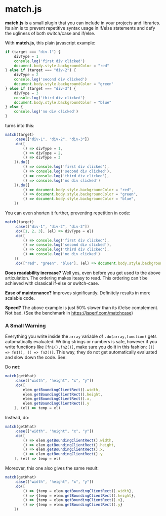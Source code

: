 # match.js
**match.js** is a small plugin that you can include in your projects and libraries. Its aim is to prevent repetitive syntax usage in if/else statements and defy the ugliness of both switch/case and if/else.

With **match.js**, this plain javascript example:
```js
if (target === "div-1") {
    divType = 1
    console.log('first div clicked')
    document.body.style.backgroundColor = "red"
} else if (target === "div-2") {
    divType = 2
    console.log('second div clicked')
    document.body.style.backgroundColor = "green"
} else if (target === "div-3") {
    divType = 3
    console.log('third div clicked')
    document.body.style.backgroundColor = "blue"
} else {
    console.log('no div clicked')
}
```
turns into this:
```js
match(target)
    .case(["div-1", "div-2", "div-3"])
    .do([
        () => divType = 1,
        () => divType = 2,
        () => divType = 3
    ]).do([
        () => console.log('first div clicked'),
        () => console.log('second div clicked'),
        () => console.log('third div clicked'),
        () => console.log('no div clicked')
    ]).do([
        () => document.body.style.backgroundColor = "red",
        () => document.body.style.backgroundColor = "green",
        () => document.body.style.backgroundColor = "blue",
    ])
```
You can even shorten it further, preventing repetition in code:
```js
match(target)
    .case(["div-1", "div-2", "div-3"])
    .do([1, 2, 3], (el) => divType = el)
    .do([
        () => console.log('first div clicked'),
        () => console.log('second div clicked'),
        () => console.log('third div clicked'),
        () => console.log('no div clicked')
    ])
    .do(["red", "green", "blue"], (el) => document.body.style.backgroundColor = el)
```

**Does readability increase?** Well yes, even before you get used to the above articulation. The ordering makes iteasy to read. This ordering can't be achieved with clsasical if-else or switch-case.

**Ease of maintenance?** Improves significantly. Definitely results in more scalable code.

**Speed?** The above example is just 50% slower than its if/else complement. Not bad. (See the benchmark in https://jsperf.com/matchcase)

### A Small Warning
Everything you write inside the `array` variable of `.do(array,function)` gets automatically evaluated. Writing strings or numbers is safe, however if you write functions like `[fn1(),fn2()]`, make sure you do it in this fashion: `[() => fn1(), () => fn2()]`. This way, they do not get automatically evaluated and slow down the code. See:

Do **not**:
```js
match(getWhat)
    .case(["width", "height", "x", "y"])
    .do([
        elem.getBoundingClientRect().width,
        elem.getBoundingClientRect().height,
        elem.getBoundingClientRect().x,
        elem.getBoundingClientRect().y
    ], (el) => temp = el)
```
Instead, do:
```js
match(getWhat)
    .case(["width", "height", "x", "y"])
    .do([
        () => elem.getBoundingClientRect().width,
        () => elem.getBoundingClientRect().height,
        () => elem.getBoundingClientRect().x,
        () => elem.getBoundingClientRect().y
    ], (el) => temp = el)
```
Moreover, this one also gives the same result:

```js
match(getWhat)
    .case(["width", "height", "x", "y"])
    .do([
        () => {temp = elem.getBoundingClientRect().width},
        () => {temp = elem.getBoundingClientRect().height},
        () => {temp = elem.getBoundingClientRect().x},
        () => {temp = elem.getBoundingClientRect().y}
    ])
```
